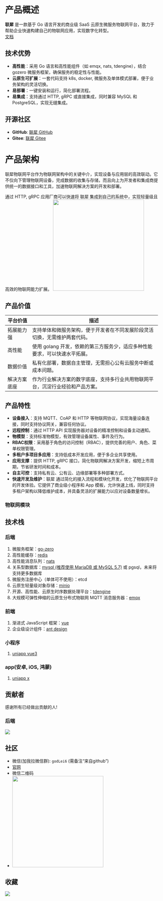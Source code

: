 
# 产品概述
**联犀** 是一款基于 Go 语言开发的商业级 SaaS 云原生微服务物联网平台，致力于帮助企业快速构建自己的物联网应用，实现数字化转型。  
[文档](https://doc.unitedrhino.com/)
## 技术优势
- **高性能**：采用 Go 语言和高性能组件（如 emqx, nats, tdengine），结合 gozero 微服务框架，确保服务的稳定性与性能。
- **云原生可扩展**：一套代码支持 k8s, docker, 微服务及单体模式部署，便于业务架构的灵活切换。
- **易部署**：一键安装和运行，简化部署流程。
- **易集成**：支持通过 HTTP, gRPC 或直接集成，同时兼容 MySQL 和 PostgreSQL，实现无缝集成。
    
## 开源社区
- **GitHub**: [联犀 GitHub](https://github.com/unitedrhino/things)
- **Gitee**: [联犀 Gitee](https://gitee.com/unitedrhino/things)

# 产品架构
联犀物联网平台作为物联网架构中的关键中介，实现设备与应用层的高效联动。它不仅向下管理物联网设备，完成数据的收集与存储，而且向上为开发者和集成商提供统一的数据接口和工具，加速物联网解决方案的开发和部署。

通过 HTTP, gRPC 应用厂商可以快速将 联犀 集成到自己的系统中，实现轻量级且高效的物联网能力扩展。
<img style="width:300px;" src="./doc/assets/部署架构图.png">

## 产品价值

| 平台价值   | 描述                                        |
|--------|-------------------------------------------|
| 拓展能力强  | 支持单体和微服务架构，便于开发者在不同发展阶段灵活切换，无需维护两套代码。     |
| 高性能    | 使用 golang 开发，依赖的第三方服务少，适应多种性能要求，可以快速水平拓展。 |
| 数据价值   | 私有化部署，数据自主管理，无需担心公有云服务中断或成本问题。            |
| 解决方案底座 | 作为行业解决方案的数字底座，支持多行业共用物联网平台，沉淀行业经验和产品方案。   |

## 产品特性

- **设备接入**：支持 MQTT、CoAP 和 HTTP 等物联网协议，实现海量设备连接，同时支持协议网关，兼容任何协议。
- **远程控制**：通过 HTTP API 实现服务器对设备的精准控制和设备主动通知。
- **物模型**：支持标准物模型，有效管理设备属性、事件及行为。
- **RBAC权限**：采用基于角色的访问控制（RBAC），提供完善的用户、角色、菜单权限管理。
- **多租户多项目多应用**：支持低成本开发应用，便于多企业共享使用。
- **应用支撑**：提供 HTTP, gRPC 接口，简化物联网解决方案开发，缩短上市周期，节省研发时间和成本。
- **自主可控**：支持私有云、公有云、边缘部署等多种部署方式。
- **快速开发及维护**：联犀 通过简化的接入流程和模块化开发，优化了物联网平台的开发体验。它提供了商业级小程序和 App 模板，允许快速上线，同时支持多租户架构以降低维护成本，并具备灵活的扩展能力以应对设备数量增长。

### 物联网模块

## 技术栈

### 后端
1. 微服务框架：[go-zero](https://go-zero.dev/)
2. 高性能缓存：[redis](https://redis.io/)
3. 高性能消息队列：[nats](https://docs.nats.io/)
4. 关系型数据库：[mysql (推荐使用 MariaDB 或 MySQL 5.7)](https://mariadb.com/) 或 pgsql，未来将支持更多数据库
5. 微服务注册中心（单体可不使用）：etcd
6. 云原生轻量级对象存储：[minio](https://min.io/)
7. 开源、高性能、云原生时序数据处理平台：[tdengine](https://www.taosdata.com/)
8. 大规模可弹性伸缩的云原生分布式物联网 MQTT 消息服务器：[emqx](https://docs.emqx.com/zh/emqx/latest/)

### 前端
1. 渐进式 JavaScript 框架：[vue](https://cn.vuejs.org/)
2. 企业级设计组件：[ant design](https://antdv.com/docs/vue/introduce-cn/)

### 小程序
1. [uniapp vue3](https://uniapp.dcloud.net.cn/)

### app(安卓, iOS, 鸿蒙)
1. [uniapp x](https://doc.dcloud.net.cn/uni-app-x/)
## 贡献者

感谢所有已经做出贡献的人!

### 后端

<a href="https://github.com/unitedrhino/things/graphs/contributors">
  <img src="https://contributors-img.web.app/image?repo=unitedrhino/things" />
</a>


## 社区

- 微信(加我拉微信群): `godLei6` (需备注“来自github”)
- [官网](https://doc.unitedrhino.com/)
- 微信二维码
- <img style="width: 300px;" src="./doc/assets/微信二维码.jpg">

## 收藏

<img src="https://starchart.cc/unitedrhino/things.svg">
